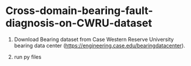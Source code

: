 # Cross-domain-bearing-fault-diagnosis-on-CWRU-dataset

1. Download Bearing dataset from Case Western Reserve University bearing data center (https://engineering.case.edu/bearingdatacenter).

2. run py files
